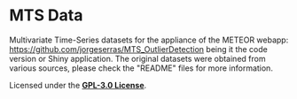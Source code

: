 # MTS Data

Multivariate Time-Series datasets for the appliance of the METEOR webapp: https://github.com/jorgeserras/MTS_OutlierDetection being it the code version or Shiny application. The original datasets were obtained from various sources, please check the "README" files for more information.

Licensed under the **[GPL-3.0 License](https://www.gnu.org/licenses/gpl-3.0.html)**.

